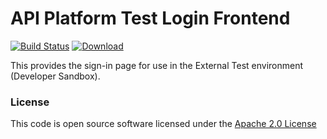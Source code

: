# API Platform Test Login Frontend

[![Build Status](https://travis-ci.org/hmrc/api-platform-test-login-frontend.svg)](https://travis-ci.org/hmrc/api-platform-test-login-frontend) [ ![Download](https://api.bintray.com/packages/hmrc/releases/api-platform-test-login-frontend/images/download.svg) ](https://bintray.com/hmrc/releases/api-platform-test-login-frontend/_latestVersion)

This provides the sign-in page for use in the External Test environment (Developer Sandbox). 

### License

This code is open source software licensed under the [Apache 2.0 License]("http://www.apache.org/licenses/LICENSE-2.0.html")
